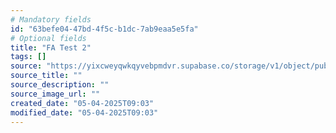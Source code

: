```yaml
---
# Mandatory fields
id: "63befe04-47bd-4f5c-b1dc-7ab9eaa5e5fa"
# Optional fields
title: "FA Test 2"
tags: []
source: "https://yixcweyqwkqyvebpmdvr.supabase.co/storage/v1/object/public/attachments/d85fea82-768f-4765-a3b2-6ac74af094bb.png"
source_title: ""
source_description: ""
source_image_url: ""
created_date: "05-04-2025T09:03"
modified_date: "05-04-2025T09:03"
---
```

